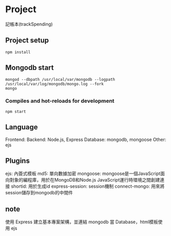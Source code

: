 # Project
記帳本(trackSpending)

## Project setup
```
npm install
```

## Mongodb start
```
mongod --dbpath /usr/local/var/mongodb --logpath /usr/local/var/log/mongodb/mongo.log --fork
mongo
```

### Compiles and hot-reloads for development
```
npm start
```

## Language
Frontend:
Backend: Node.js, Express
Database: mongodb, mongoose
Other: ejs

## Plugins
ejs: 內簽式模板
md5: 單向數據加密
mongoose: mongoose是一個JavaScript面向對象的編程庫，用於在MongoDB和Node.js JavaScript運行時環境之間創建連接
shortid: 用於生成id
express-session: session機制
connect-mongo: 用來將session儲存到mongodb的中間件

## note
使用 Express 建立基本專案架構，並連結 mongodb 當 Database，html模板使用 ejs
